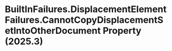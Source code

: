 # BuiltInFailures.DisplacementElementFailures.CannotCopyDisplacementSetIntoOtherDocument Property (2025.3)

﻿